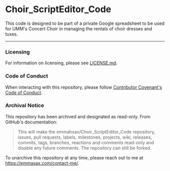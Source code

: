 # Choir_ScriptEditor_Code

This code is designed to be part of a private Google spreadsheet to be used for UMM's Concert Choir in managing the rentals of choir dresses and tuxes.

---

### Licensing

For information on licensing, please see [LICENSE.md](https://github.com/emmahsax/Choir_ScriptEditor_Code/blob/main/LICENSE.md).

### Code of Conduct

When interacting with this repository, please follow [Contributor Covenant's Code of Conduct](https://contributor-covenant.org).

### Archival Notice

This repository has been archived and designated as read-only. From GitHub's documentation:

> This will make the emmahsax/Choir_ScriptEditor_Code repository, issues, pull requests, labels, milestones, projects, wiki, releases, commits, tags, branches, reactions and comments read-only and disable any future comments. The repository can still be forked.

To unarchive this repository at any time, please reach out to me at https://emmasax.com/contact-me/.

